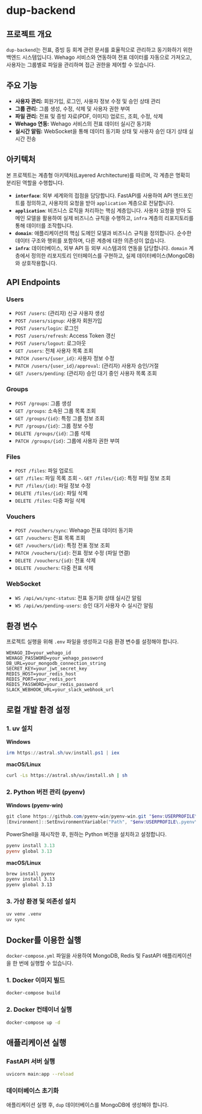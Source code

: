# dup-backend

## 프로젝트 개요

`dup-backend`는 전표, 증빙 등 회계 관련 문서를 효율적으로 관리하고 동기화하기 위한 백엔드 시스템입니다. Wehago 서비스와 연동하여 전표 데이터를 자동으로 가져오고, 사용자는 그룹별로 파일을 관리하며 접근 권한을 제어할 수 있습니다.

## 주요 기능

-   **사용자 관리:** 회원가입, 로그인, 사용자 정보 수정 및 승인 상태 관리
-   **그룹 관리:** 그룹 생성, 수정, 삭제 및 사용자 권한 부여
-   **파일 관리:** 전표 및 증빙 자료(PDF, 이미지) 업로드, 조회, 수정, 삭제
-   **Wehago 연동:** Wehago 서비스의 전표 데이터 실시간 동기화
-   **실시간 알림:** WebSocket을 통해 데이터 동기화 상태 및 사용자 승인 대기 상태 실시간 전송

## 아키텍처

본 프로젝트는 계층형 아키텍처(Layered Architecture)를 따르며, 각 계층은 명확히 분리된 역할을 수행합니다.

-   **`interface`**: 외부 세계와의 접점을 담당합니다. FastAPI를 사용하여 API 엔드포인트를 정의하고, 사용자의 요청을 받아 `application` 계층으로 전달합니다.
-   **`application`**: 비즈니스 로직을 처리하는 핵심 계층입니다. 사용자 요청을 받아 도메인 모델을 활용하여 실제 비즈니스 규칙을 수행하고, `infra` 계층의 리포지토리를 통해 데이터를 조작합니다.
-   **`domain`**: 애플리케이션의 핵심 도메인 모델과 비즈니스 규칙을 정의합니다. 순수한 데이터 구조와 행위를 포함하며, 다른 계층에 대한 의존성이 없습니다.
-   **`infra`**: 데이터베이스, 외부 API 등 외부 시스템과의 연동을 담당합니다. `domain` 계층에서 정의한 리포지토리 인터페이스를 구현하고, 실제 데이터베이스(MongoDB)와 상호작용합니다.

## API Endpoints

### Users

-   `POST /users`: (관리자) 신규 사용자 생성
-   `POST /users/signup`: 사용자 회원가입
-   `POST /users/login`: 로그인
-   `POST /users/refresh`: Access Token 갱신
-   `POST /users/logout`: 로그아웃
-   `GET /users`: 전체 사용자 목록 조회
-   `PATCH /users/{user_id}`: 사용자 정보 수정
-   `PATCH /users/{user_id}/approval`: (관리자) 사용자 승인/거절
-   `GET /users/pending`: (관리자) 승인 대기 중인 사용자 목록 조회

### Groups

-   `POST /groups`: 그룹 생성
-   `GET /groups`: 소속된 그룹 목록 조회
-   `GET /groups/{id}`: 특정 그룹 정보 조회
-   `PUT /groups/{id}`: 그룹 정보 수정
-   `DELETE /groups/{id}`: 그룹 삭제
-   `PATCH /groups/{id}`: 그룹에 사용자 권한 부여

### Files

-   `POST /files`: 파일 업로드
-   `GET /files`: 파일 목록 조회
-.  `GET /files/{id}`: 특정 파일 정보 조회
-   `PUT /files/{id}`: 파일 정보 수정
-   `DELETE /files/{id}`: 파일 삭제
-   `DELETE /files`: 다중 파일 삭제

### Vouchers

-   `POST /vouchers/sync`: Wehago 전표 데이터 동기화
-   `GET /vouchers`: 전표 목록 조회
-   `GET /vouchers/{id}`: 특정 전표 정보 조회
-   `PATCH /vouchers/{id}`: 전표 정보 수정 (파일 연결)
-   `DELETE /vouchers/{id}`: 전표 삭제
-   `DELETE /vouchers`: 다중 전표 삭제

### WebSocket

-   `WS /api/ws/sync-status`: 전표 동기화 상태 실시간 알림
-   `WS /api/ws/pending-users`: 승인 대기 사용자 수 실시간 알림

## 환경 변수

프로젝트 실행을 위해 `.env` 파일을 생성하고 다음 환경 변수를 설정해야 합니다.

```
WEHAGO_ID=your_wehago_id
WEHAGO_PASSWORD=your_wehago_password
DB_URL=your_mongodb_connection_string
SECRET_KEY=your_jwt_secret_key
REDIS_HOST=your_redis_host
REDIS_PORT=your_redis_port
REDIS_PASSWORD=your_redis_password
SLACK_WEBHOOK_URL=your_slack_webhook_url
```

## 로컬 개발 환경 설정

### 1. uv 설치

**Windows**

```powershell
irm https://astral.sh/uv/install.ps1 | iex
```

**macOS/Linux**

```bash
curl -Ls https://astral.sh/uv/install.sh | sh
```

### 2. Python 버전 관리 (pyenv)

**Windows (pyenv-win)**

```powershell
git clone https://github.com/pyenv-win/pyenv-win.git "$env:USERPROFILE\.pyenv"
[Environment]::SetEnvironmentVariable("Path", "$env:USERPROFILE\.pyenv\pyenv-win\bin;$env:USERPROFILE\.pyenv\pyenv-win\shims;$($env:Path)", "User")
```

PowerShell을 재시작한 후, 원하는 Python 버전을 설치하고 설정합니다.

```powershell
pyenv install 3.13
pyenv global 3.13
```

**macOS/Linux**

```bash
brew install pyenv
pyenv install 3.13
pyenv global 3.13
```

### 3. 가상 환경 및 의존성 설치

```bash
uv venv .venv
uv sync
```

## Docker를 이용한 실행

`docker-compose.yml` 파일을 사용하여 MongoDB, Redis 및 FastAPI 애플리케이션을 한 번에 실행할 수 있습니다.

### 1. Docker 이미지 빌드

```bash
docker-compose build
```

### 2. Docker 컨테이너 실행

```bash
docker-compose up -d
```

## 애플리케이션 실행

### FastAPI 서버 실행

```bash
uvicorn main:app --reload
```

### 데이터베이스 초기화

애플리케이션 실행 후, `dup` 데이터베이스를 MongoDB에 생성해야 합니다.